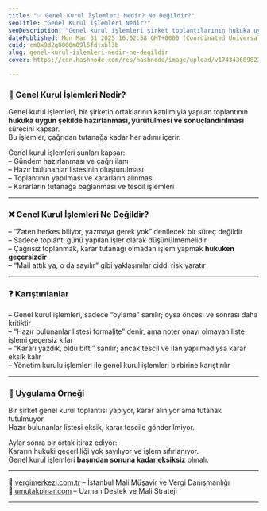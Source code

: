 ```yaml
---
title: "✅ Genel Kurul İşlemleri Nedir? Ne Değildir?"
seoTitle: "Genel Kurul İşlemleri Nedir?"
seoDescription: "Genel kurul işlemleri şirket toplantılarının hukuka uygun gerçekleştirilmesini içerir. Yanlış uygulamalar ciddi riskler doğurur"
datePublished: Mon Mar 31 2025 16:02:58 GMT+0000 (Coordinated Universal Time)
cuid: cm8x9d2g8000m09l5fdjxbl3b
slug: genel-kurul-islemleri-nedir-ne-degildir
cover: https://cdn.hashnode.com/res/hashnode/image/upload/v1743436898239/60225a08-4784-4fdf-9b00-502bd2e16b5b.webp

---
```


### 🔹 Genel Kurul İşlemleri Nedir?

Genel kurul işlemleri, bir şirketin ortaklarının katılımıyla yapılan toplantının **hukuka uygun şekilde hazırlanması, yürütülmesi ve sonuçlandırılması** sürecini kapsar.  
Bu işlemler, çağrıdan tutanağa kadar her adımı içerir.

Genel kurul işlemleri şunları kapsar:  
– Gündem hazırlanması ve çağrı ilanı  
– Hazır bulunanlar listesinin oluşturulması  
– Toplantının yapılması ve kararların alınması  
– Kararların tutanağa bağlanması ve tescil işlemleri

---

### ❌ Genel Kurul İşlemleri Ne Değildir?

– “Zaten herkes biliyor, yazmaya gerek yok” denilecek bir süreç değildir  
– Sadece toplantı günü yapılan işler olarak düşünülmemelidir  
– Çağrısız toplanmak, karar tutanağı olmadan işlem yapmak **hukuken geçersizdir**  
– “Mail attık ya, o da sayılır” gibi yaklaşımlar ciddi risk yaratır

---

### ❓ Karıştırılanlar

– Genel kurul işlemleri, sadece “oylama” sanılır; oysa öncesi ve sonrası daha kritiktir  
– “Hazır bulunanlar listesi formalite” denir, ama noter onayı olmayan liste işlemi geçersiz kılar  
– “Kararı yazdık, oldu bitti” sanılır; ancak tescil ve ilan yapılmadıysa karar eksik kalır  
– Yönetim kurulu işlemleri ile genel kurul işlemleri birbirine karıştırılır

---

### 🧠 Uygulama Örneği

Bir şirket genel kurul toplantısı yapıyor, karar alınıyor ama tutanak tutulmuyor.  
Hazır bulunanlar listesi eksik, karar tescile gönderilmiyor.

Aylar sonra bir ortak itiraz ediyor:  
Kararın hukuki geçerliliği yok sayılıyor ve işlem sıfırlanıyor.  
Genel kurul işlemleri **başından sonuna kadar eksiksiz** olmalı.

---

📎 [vergimerkezi.com.tr](https://vergimerkezi.com.tr) – İstanbul Mali Müşavir ve Vergi Danışmanlığı  
📎 [umutakpinar.com](https://umutakpinar.com) – Uzman Destek ve Mali Strateji

---